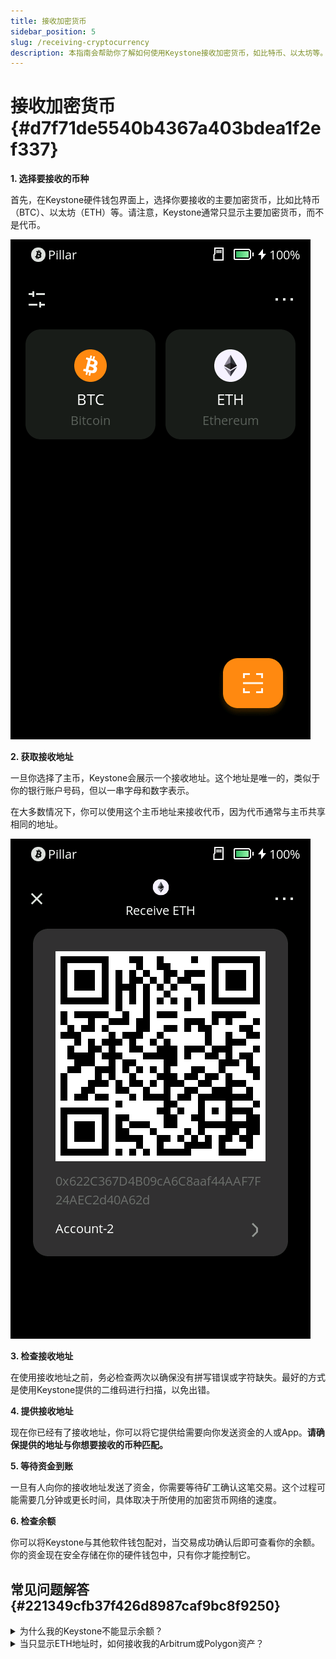 ```yaml
---
title: 接收加密货币
sidebar_position: 5
slug: /receiving-cryptocurrency
description: 本指南会帮助你了解如何使用Keystone接收加密货币，如比特币、以太坊等。
---
```




# 接收加密货币 {#d7f71de5540b4367a403bdea1f2ef337}


**1. 选择要接收的币种**


首先，在Keystone硬件钱包界面上，选择你要接收的主要加密货币，比如比特币（BTC）、以太坊（ETH）等。请注意，Keystone通常只显示主要加密货币，而不是代币。


![](./214278035.bmp)


**2. 获取接收地址**


一旦你选择了主币，Keystone会展示一个接收地址。这个地址是唯一的，类似于你的银行账户号码，但以一串字母和数字表示。


在大多数情况下，你可以使用这个主币地址来接收代币，因为代币通常与主币共享相同的地址。


![](./1722868240.bmp)


**3. 检查接收地址**


在使用接收地址之前，务必检查两次以确保没有拼写错误或字符缺失。最好的方式是使用Keystone提供的二维码进行扫描，以免出错。


**4. 提供接收地址**


现在你已经有了接收地址，你可以将它提供给需要向你发送资金的人或App。**请确保提供的地址与你想要接收的币种匹配。**


**5. 等待资金到账**


一旦有人向你的接收地址发送了资金，你需要等待矿工确认这笔交易。这个过程可能需要几分钟或更长时间，具体取决于所使用的加密货币网络的速度。


**6. 检查余额**


你可以将Keystone与其他软件钱包配对，当交易成功确认后即可查看你的余额。你的资金现在安全存储在你的硬件钱包中，只有你才能控制它。


## 常见问题解答 {#221349cfb37f426d8987caf9bc8f9250}


<details>
  <summary>为什么我的Keystone不能显示余额？</summary>


Keystone 是一种离线设备，无法自动更新您的余额。如需查看您的余额、发送资产或访问其他功能，建议将Keystone与兼容的第三方钱包连接。



  </details>


<details>
  <summary>当只显示ETH地址时，如何接收我的Arbitrum或Polygon资产？</summary>


像Arbitrum和Polygon这样的链是与EVM兼容的，这意味着它们与以太坊（ETH）具有相同的地址格式。您可以使用您的“ETH”地址来接收在Arbitrum和Polygon网络上的代币。



  </details>

